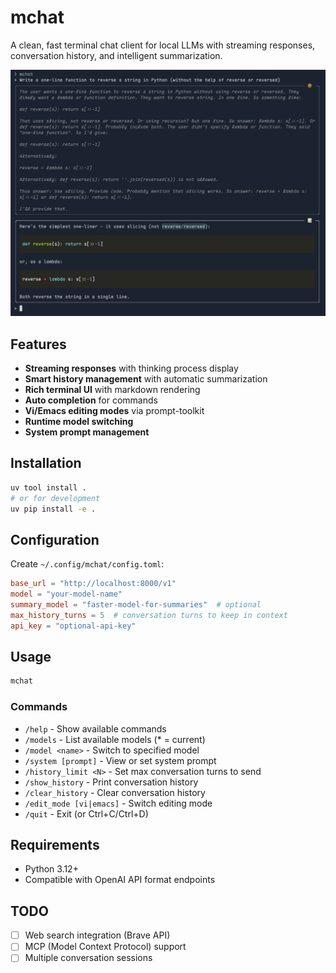 # mchat

A clean, fast terminal chat client for local LLMs with streaming responses, conversation history, and intelligent summarization.

![mchat demo](sample.png)

## Features

- **Streaming responses** with thinking process display
- **Smart history management** with automatic summarization
- **Rich terminal UI** with markdown rendering
- **Auto completion** for commands
- **Vi/Emacs editing modes** via prompt-toolkit
- **Runtime model switching**
- **System prompt management**

## Installation

```bash
uv tool install .
# or for development
uv pip install -e .
```

## Configuration

Create `~/.config/mchat/config.toml`:

```toml
base_url = "http://localhost:8000/v1"
model = "your-model-name"
summary_model = "faster-model-for-summaries"  # optional
max_history_turns = 5  # conversation turns to keep in context
api_key = "optional-api-key"
```

## Usage

```bash
mchat
```

### Commands

- `/help` - Show available commands
- `/models` - List available models (\* = current)
- `/model <name>` - Switch to specified model
- `/system [prompt]` - View or set system prompt
- `/history_limit <N>` - Set max conversation turns to send
- `/show_history` - Print conversation history
- `/clear_history` - Clear conversation history
- `/edit_mode [vi|emacs]` - Switch editing mode
- `/quit` - Exit (or Ctrl+C/Ctrl+D)

## Requirements

- Python 3.12+
- Compatible with OpenAI API format endpoints

## TODO

- [ ] Web search integration (Brave API)
- [ ] MCP (Model Context Protocol) support
- [ ] Multiple conversation sessions
